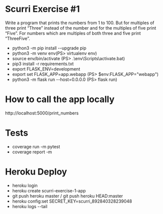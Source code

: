 # Scurri Exercise #1
Write a program that prints the numbers from 1 to 100. But for multiples of three print “Three” instead of the number and for the multiples of five print “Five”. For numbers which are multiples of both three and five print “ThreeFive”. 


* python3 -m pip install --upgrade pip
* python3 -m venv env(PS> virtualenv env)
* source env/bin/activate (PS> .\env\Scripts\activate.bat)
* pip3 install -r requirements.txt
* export FLASK_ENV=development
* export set FLASK_APP=app.webapp (PS> $env:FLASK_APP="webapp")
* python3 -m flask run --host=0.0.0.0 (PS> flask run)

# How to call the app locally

http://localhost:5000/print_numbers
# Tests

* coverage run -m pytest
* coverage report -m
# Heroku Deploy

* heroku login
* heroku create scurri-exercise-1-app
* git push heroku master / git push heroku HEAD:master
* heroku config:set SECRET_KEY=scurri_892840328239048
* heroku logs --tail